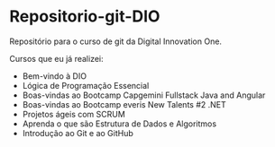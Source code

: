 # Repositorio-git-DIO
Repositório para o curso de git da Digital Innovation One.


Cursos que eu já realizei:

- Bem-vindo à DIO
- Lógica de Programação Essencial
- Boas-vindas ao Bootcamp Capgemini Fullstack Java and Angular
- Boas-vindas ao Bootcamp everis New Talents #2 .NET
- Projetos ágeis com SCRUM
- Aprenda o que são Estrutura de Dados e Algoritmos
- Introdução ao Git e ao GitHub